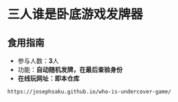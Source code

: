 # 三人谁是卧底游戏发牌器
## 食用指南
* 参与人数：**3**人
* 功能：**自动随机发牌，在最后查验身份**
* **在线玩网址：即本仓库**
```
https://josephsaku.github.io/who-is-undercover-game/
```
